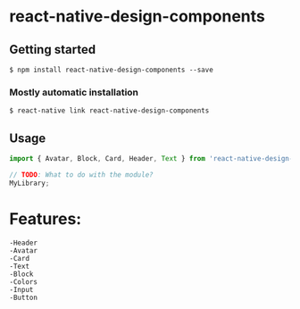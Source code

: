 # react-native-design-components

## Getting started

`$ npm install react-native-design-components --save`

### Mostly automatic installation

`$ react-native link react-native-design-components`

## Usage
```javascript
import { Avatar, Block, Card, Header, Text } from 'react-native-design-components'

// TODO: What to do with the module?
MyLibrary;
```

#  Features:
    -Header
    -Avatar
    -Card
    -Text
    -Block 
    -Colors
    -Input
    -Button

